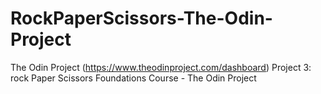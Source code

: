 # RockPaperScissors-The-Odin-Project
The Odin Project (https://www.theodinproject.com/dashboard) 
Project 3: rock Paper Scissors Foundations Course - The Odin Project
